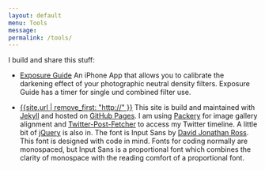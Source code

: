 ```yaml
---
layout: default
menu: Tools
message:
permalink: /tools/
---
```

I build and share this stuff:

<ul class="post-grid">
	<li class="post-grid">
		<p>
			<a class="title" href="{{site.url}}/xg/">Exposure Guide</a> An iPhone App that allows you to calibrate the darkening effect of your photographic neutral density filters. Exposure Guide has a timer for single und combined filter use.
		</p>
	</li>
	<li class="post-grid">
		<p>
			<a class="title" href="{{site.url}}">{{site.url | remove_first: "http://" }}</a> This site is build and maintained with <a href="http://jekyllrb.com">Jekyll</a> and hosted on <a href="https://pages.github.com">GitHub Pages</a>. I am using <a href="http://packery.metafizzy.co">Packery</a> for image gallery alignment and <a href="https://github.com/jasonmayes/Twitter-Post-Fetcher">Twitter-Post-Fetcher</a> to access my Twitter timeline. A little bit of <a href="https://jquery.com">jQuery</a> is also in. The font is Input Sans by <a href="http://djr.com">David Jonathan Ross</a>. This font is designed with code in mind. Fonts for coding normally are monospaced, but Input Sans is a proportional font which combines the clarity of monospace with the reading comfort of a proportional font.
		</p>
	</li>
	</ul>
